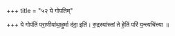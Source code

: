 +++
title = "५२ ये गोपतिम्"

+++
ये गोप॑तिं परा॒णीया॑था॒हुर्मा द॑दा॒ इति॑। रु॒द्रस्या॑स्तां ते हे॒तिं परि॑ य॒न्त्यचि॑त्त्या ॥